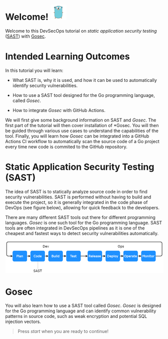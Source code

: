 # Welcome! <img src="../assets/figure.png" style="width: 50px">

Welcome to this DevSecOps tutorial on *static application security testing* ([SAST](https://en.wikipedia.org/wiki/Static_application_security_testing)) with [Gosec](https://github.com/securego/gosec).

# Intended Learning Outcomes

In this tutorial you will learn:

- What SAST is, why it is used, and how it can be used to automatically identify security vulnerabilities.

- How to use a SAST tool designed for the Go programming language, called *Gosec*.

- How to integrate *Gosec* with GitHub Actions.

We will first give some background information on SAST and *Gosec*. The first part of the tutorial will then cover installation of *Gosec. You will then be guided through various use cases to understand the capabilities of the tool. Finally, you will learn how *Gosec* can be integrated into a GitHub Actions CI workflow to automatically scan the source code of a Go project every time new code is commited to the GitHub repository.

# Static Application Security Testing (SAST)

The idea of SAST is to statically analyze source code in order to find security vulnerabilities. SAST is performed without having to build and execute the project, so it is generally integrated in the code phase of DevOps (see figure below), allowing for quick feedback to the developers. 

There are many different SAST tools out there for different programming languages. *Gosec* is one such tool for the Go programming language. SAST tools are often integrated in DevSecOps pipelines as it is one of the cheapest and fastest ways to detect security vulnerabilities automatically. 

<img src="../assets/flowchart.png">

# Gosec

You will also learn how to use a SAST tool called *Gosec*. *Gosec* is designed for the Go programming language and can identify common vulnerability patterns in source code, such as weak encryption and potential SQL injection vectors.

> Press *start* when you are ready to continue!